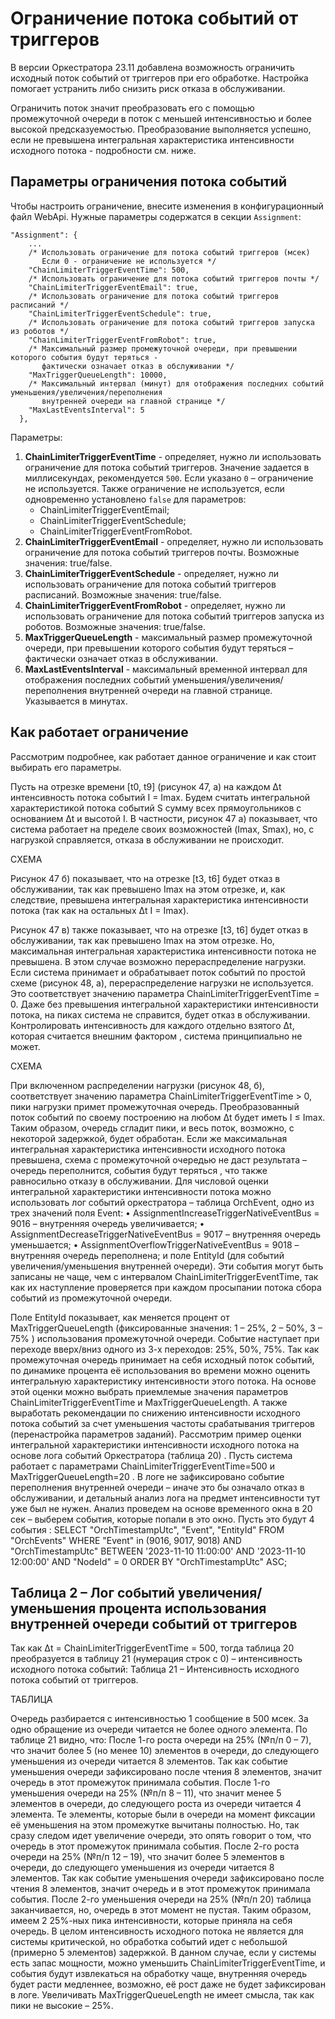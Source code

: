 # Ограничение потока событий от триггеров 

В версии Оркестратора 23.11 добавлена возможность ограничить исходный поток событий от триггеров при его обработке. Настройка помогает устранить либо снизить риск отказа в обслуживании.

Ограничить поток значит преобразовать его с помощью промежуточной очереди в поток с меньшей интенсивностью и более высокой предсказуемостью. Преобразование выполняется успешно, если не превышена интегральная характеристика интенсивности исходного потока - подробности см. ниже. 

## Параметры ограничения потока событий

Чтобы настроить ограничение, внесите изменения в конфигурационный файл WebApi. Нужные параметры содержатся в секции `Assignment`:
```
"Assignment": {
    ...
    /* Использовать ограничение для потока событий триггеров (мсек)
       Если 0 - ограничение не используется */
    "ChainLimiterTriggerEventTime": 500,
    /* Использовать ограничение для потока событий триггеров почты */
    "ChainLimiterTriggerEventEmail": true,
    /* Использовать ограничение для потока событий триггеров расписаний */
    "ChainLimiterTriggerEventSchedule": true,
    /* Использовать ограничение для потока событий триггеров запуска из роботов */
    "ChainLimiterTriggerEventFromRobot": true,
    /* Максимальный размер промежуточной очереди, при превышении которого события будут теряться -
       фактически означает отказ в обслуживании */
    "MaxTriggerQueueLength": 10000,
    /* Максимальный интервал (минут) для отображения последних событий уменьшения/увеличения/переполнения
       внутренней очереди на главной странице */
    "MaxLastEventsInterval": 5
  },
```

Параметры:

1. **ChainLimiterTriggerEventTime** - определяет, нужно ли использовать ограничение для потока событий триггеров. Значение задается в миллисекундах, рекомендуется `500`. Если указано `0` – ограничение не используется. Также ограничение не используется, если одновременно установлено `false` для параметров:
   * ChainLimiterTriggerEventEmail;
   * ChainLimiterTriggerEventSchedule;
   * ChainLimiterTriggerEventFromRobot.
3. **ChainLimiterTriggerEventEmail** - определяет, нужно ли использовать ограничение для потока событий триггеров почты. Возможные значения: true/false.
4. **ChainLimiterTriggerEventSchedule** - определяет, нужно ли использовать ограничение для потока событий триггеров расписаний. Возможные значения: true/false.
5. **ChainLimiterTriggerEventFromRobot** - определяет, нужно ли использовать ограничение для потока событий триггеров запуска из роботов. Возможные значения: true/false.
6. **MaxTriggerQueueLength** - максимальный размер промежуточной очереди, при превышении которого события будут теряться – фактически означает отказ в обслуживании.
7. **MaxLastEventsInterval** - максимальный временной интервал для отображения последних событий уменьшения/увеличения/переполнения внутренней очереди на главной странице. Указывается в минутах.

## Как работает ограничение

Рассмотрим подробнее, как работает данное ограничение и как стоит выбирать его параметры.

Пусть на отрезке времени [t0, t9] (рисунок 47, a) на каждом Δt  интенсивность потока событий I = Imax. Будем считать интегральной характеристикой потока событий S сумму всех прямоугольников с основанием Δt и высотой I. В частности, рисунок 47 a) показывает, что система работает на пределе своих возможностей (Imax, Smax), но, с нагрузкой справляется, отказа в обслуживании  не происходит.

СХЕМА

Рисунок 47 б) показывает, что на отрезке [t3, t6] будет отказ в обслуживании, так как превышено Imax на этом отрезке, и, как следствие, превышена интегральная характеристика интенсивности потока (так как на остальных Δt I = Imax).

Рисунок 47 в) также показывает, что на отрезке [t3, t6] будет отказ в обслуживании, так как превышено Imax на этом отрезке. Но, максимальная интегральная характеристика интенсивности потока не превышена. В этом случае возможно перераспределение нагрузки.
Если система принимает и обрабатывает поток событий по простой схеме (рисунок 48, а), перераспределение нагрузки не используется. Это соответствует значению параметра ChainLimiterTriggerEventTime = 0. Даже без превышения интегральной характеристики интенсивности потока, на пиках система не справится, будет отказ в обслуживании. Контролировать интенсивность для каждого отдельно взятого Δt, которая считается внешним фактором , система принципиально не может.


СХЕМА

При включенном распределении нагрузки (рисунок 48, б), соответствует значению параметра ChainLimiterTriggerEventTime > 0, пики нагрузки примет промежуточная очередь. Преобразованный поток событий по своему построению  на любом Δt будет иметь I ≤ Imax. Таким образом, очередь сгладит пики, и весь поток, возможно, с некоторой задержкой, будет обработан.
Если же максимальная интегральная характеристика интенсивности исходного потока превышена, схема с промежуточной очередью не даст результата – очередь переполнится, события будут теряться , что также равносильно отказу в обслуживании.
Для числовой оценки интегральной характеристики интенсивности потока можно использовать лог событий оркестратора – таблица OrchEvent, одно из трех значений поля Event: 
•	AssignmentIncreaseTriggerNativeEventBus = 9016 – внутренняя очередь увеличивается;
•	AssignmentDecreaseTriggerNativeEventBus = 9017 – внутренняя очередь уменьшается;
•	AssignmentOverflowTriggerNativeEventBus = 9018 – внутренняя очередь переполнена;
и поле EntityId (для событий увеличения/уменьшения внутренней очереди). Эти события могут быть записаны не чаще, чем с интервалом ChainLimiterTriggerEventTime, так как их наступление проверяется при каждом просыпании потока сбора событий из промежуточной очереди. 

Поле EntityId показывает, как меняется процент от MaxTriggerQueueLength (фиксированные значения: 1 – 25%, 2 – 50%, 3 – 75% ) использования промежуточной очереди. Событие наступает при переходе вверх/вниз одного из 3-х переходов: 25%, 50%, 75%. Так как промежуточная очередь принимает на себя исходный поток событий, по динамике процента её использования во времени можно оценить интегральную характеристику интенсивности этого потока. 
На основе этой оценки можно выбрать приемлемые значения параметров ChainLimiterTriggerEventTime и MaxTriggerQueueLength. А также выработать рекомендации по снижению интенсивности исходного потока событий за счет уменьшения частоты срабатывания триггеров (перенастройка параметров заданий).
Рассмотрим пример оценки интегральной характеристики интенсивности исходного потока на основе лога событий Оркестратора (таблица 20) . Пусть система работает с параметрами ChainLimiterTriggerEventTime=500 и MaxTriggerQueueLength=20 . В логе не зафиксировано событие переполнения внутренней очереди – иначе это бы означало отказ в обслуживании, и детальный анализ лога на предмет интенсивности тут уже был не нужен. 
Анализ проведем на основе временного окна в 20 сек – выберем события, которые попали в это окно. Пусть это будут 4 события :
SELECT "OrchTimestampUtc",
       	"Event", 
"EntityId" 
FROM "OrchEvents"
WHERE "Event" in (9016, 9017, 9018) 
  	AND "OrchTimestampUtc" BETWEEN '2023-11-10 11:00:00' AND '2023-11-10 12:00:00'
	AND "NodeId"  = 0
ORDER BY "OrchTimestampUtc" ASC;

## Таблица 2 – Лог событий увеличения/уменьшения процента использования внутренней очереди событий от триггеров


Так как Δt = ChainLimiterTriggerEventTime = 500, тогда таблица 20 преобразуется в таблицу 21 (нумерация строк с 0) – интенсивность исходного потока событий:
Таблица 21 – Интенсивность исходного потока событий от триггеров.


ТАБЛИЦА


Очередь разбирается с интенсивностью 1 сообщение в 500 мсек. За одно обращение из очереди читается не более одного элемента. По таблице 21 видно, что:
После 1-го роста очереди на 25% (№п/п 0 – 7), что значит более 5 (но менее 10) элементов в очереди, до следующего уменьшения из очереди читается 8 элементов. Так как событие уменьшения очереди зафиксировано после чтения 8 элементов, значит очередь в этот промежуток принимала события.
После 1-го уменьшения очереди на 25% (№п/п 8 – 11), что значит менее 5 элементов в очереди, до следующего роста из очереди читается 4 элемента. Те элементы, которые были в очереди на момент фиксации её уменьшения на этом промежутке вычитаны полностью. Но, так сразу следом идет увеличение очереди, это опять говорит о том, что очередь в этот промежуток принимала события.
После 2-го роста очереди на 25% (№п/п 12 – 19), что значит более 5 элементов в очереди, до следующего уменьшения из очереди читается 8 элементов. Так как событие уменьшения очереди зафиксировано после чтения 8 элементов, значит очередь и в этот промежуток принимала события.
После 2-го уменьшения очереди на 25% (№п/п 20) таблица заканчивается, но, очередь в этот момент не пустая.
Таким образом, имеем 2 25%-ных пика интенсивности, которые приняла на себя очередь. В целом интенсивность исходного потока не является для системы критической, но обработка событий идет с небольшой (примерно 5 элементов) задержкой. В данном случае, если у системы есть запас мощности, можно уменьшить ChainLimiterTriggerEventTime, и события будут извлекаться на обработку чаще, внутренняя очередь будет расти медленнее, возможно, её рост даже не будет зафиксирован в логе. Увеличивать MaxTriggerQueueLength не имеет смысла, так как пики не высокие – 25%. 

